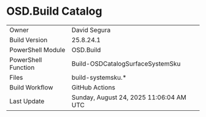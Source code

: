 ﻿# OSD.Build Catalog

| | |
|-|-|
| Owner | David Segura |
| Build Version | 25.8.24.1 |
| PowerShell Module | OSD.Build |
| PowerShell Function | Build-OSDCatalogSurfaceSystemSku |
| Files | build-systemsku.* |
| Build Workflow | GitHub Actions |
| Last Update | Sunday, August 24, 2025 11:06:04 AM UTC |
